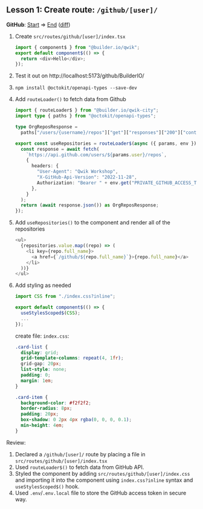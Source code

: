 ## Lesson 1: Create route: `/github/[user]/`

**GitHub**: [Start](https://github.com/mhevery/qwik-workshop/tree/lesson-0) => [End](https://github.com/mhevery/qwik-workshop/tree/lesson-1) ([diff](https://github.com/mhevery/qwik-workshop/compare/lesson-0...lesson-1))

1. Create `src/routes/github/[user]/index.tsx`
   ```typescript
   import { component$ } from "@builder.io/qwik";
   export default component$(() => {
     return <div>Hello</div>;
   });
   ```
2. Test it out on http://localhost:5173/github/BuilderIO/
3. `npm install @octokit/openapi-types --save-dev`
4. Add `routeLoader()` to fetch data from Github

   ```typescript
   import { routeLoader$ } from "@builder.io/qwik-city";
   import type { paths } from "@octokit/openapi-types";

   type OrgReposResponse =
     paths["/users/{username}/repos"]["get"]["responses"]["200"]["content"]["application/json"];

   export const useRepositories = routeLoader$(async ({ params, env }) => {
     const response = await fetch(
       `https://api.github.com/users/${params.user}/repos`,
       {
         headers: {
           "User-Agent": "Qwik Workshop",
           "X-GitHub-Api-Version": "2022-11-28",
           Authorization: "Bearer " + env.get("PRIVATE_GITHUB_ACCESS_TOKEN"),
         },
       }
     );
     return (await response.json()) as OrgReposResponse;
   });
   ```

5. Add `useRepositories()` to the component and render all of the repositories
   ```typescript
   <ul>
     {repositories.value.map((repo) => (
       <li key={repo.full_name}>
         <a href={`/github/${repo.full_name}`}>{repo.full_name}</a>
       </li>
     ))}
   </ul>
   ```
6. Add styling as needed

   ```typescript
   import CSS from "./index.css?inline";

   export default component$(() => {
     useStylesScoped$(CSS);
     ...
   });
   ```

   create file: `index.css`:

   ```css
   .card-list {
     display: grid;
     grid-template-columns: repeat(4, 1fr);
     grid-gap: 20px;
     list-style: none;
     padding: 0;
     margin: 1em;
   }

   .card-item {
     background-color: #f2f2f2;
     border-radius: 8px;
     padding: 20px;
     box-shadow: 0 2px 4px rgba(0, 0, 0, 0.1);
     min-height: 4em;
   }
   ```

Review:

1. Declared a `/github/[user]/` route by placing a file in `src/routes/github/[user]/index.tsx`
2. Used `routeLoader$()` to fetch data from GitHub API.
3. Styled the component by adding `src/routes/github/[user]/index.css` and importing it into the component using `index.css?inline` syntax and `useStylesScoped$()` hook.
4. Used `.env`/`.env.local` file to store the GitHub access token in secure way.
